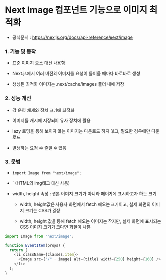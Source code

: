 # Next Image 컴포넌트 기능으로 이미지 최적화

- 공식문서 : https://nextjs.org/docs/api-reference/next/image

### 1. 기능 및 동작

- 표준 이미지 요소 대신 사용함

- Next.js에서 여러 버전의 이미지를 요청이 들어올 때마다 바로바로 생성

- 생성된 최적화 이미지는 .next/cache/images 폴더 내에 저장

### 2. 성능 개선

- 각 운영 체제와 장치 크기에 최적화

- 이미지들 캐시에 저장되어 유사 장치에 활용

- lazy 로딩을 통해 보이지 않는 이미지는 다운로드 하지 않고, 필요한 경우에만 다운로드

- 발생하는 요청 수 줄일 수 있음

### 3. 문법

- `import Image from "next/image";`

- `<Image /> (HTML의 img태그 대신 사용)

- width, height 속성 : 원본 이미지 크기가 아니라 페이지에 표시하고자 하는 크기

  - width, height값은 사용자 화면에서 fetch 해오는 크기이고, 실제 화면의 이미지 크기는 CSS가 결정

  - width, height 값을 통해 fetch 해오는 이미지는 작지만, 실제 화면에 표시되는 CSS 이미지 크기가 크다면 화질이 나쁨

```js
import Image from "next/image";

function EventItem(props) {
  return (
    <li className={classes.item}>
      <Image src={"/" + image} alt={title} width={250} height={160} />
    </li>
  );
}
```
